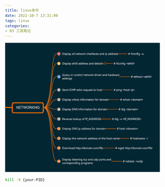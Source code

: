 ```yaml
---
title: linux命令
date: 2022-10-7 13:31:00
tags: linux
categories: 
- 03 工具笔记
---
```


![](linux命令/2022-10-23-11-53-31.png)

<!--more-->

```sh
kill -9 {your-PID}
```

